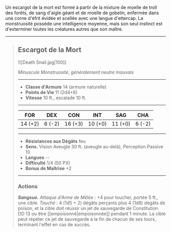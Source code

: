 
Un escargot de la mort est formé à partir de la mixture de moelle de troll des forêts, de sang d'aigle géant et de moelle de gobelin, enfermée dans une corne d'éfrit évidée et scellée avec une langue d'ettercap. La monstruosité possède une intelligence moyenne, mais son seul instinct est d'exterminer toutes les créatures autres que son maître.

___
>## Escargot de la Mort
>
>![[Death Snail.jpg|100]]
>
>*Minuscule Monstruosité, généralement neutre mauvais*
>
>___
>- **Classe d'Armure** 14 (armure naturelle)
>- **Points de Vie** 11 (2d4+6)
>- **Vitesse** 10 ft., escalade 10 ft.
>___
>|FOR|DEX|CON|INT|SAG|CHA|
>|:---:|:---:|:---:|:---:|:---:|:---:|
>|14 (+2)|6 (-2)|16 (+3)|10 (+0)|11 (+0)|6 (-2)|
>
>___
>- **Résistances aux Dégâts** feu
>- **Sens.** Vision Aveugle 30 ft. (aveugle au-delà), Perception Passive 10
>- **Langues** --
>- **Difficulté** 1/4 (50 PX)
>- **Bonus de Maîtrise** +2
>___
>### Actions
>***Sangsue.*** *Attaque d'Arme de Mêlée :* +4 pour toucher, portée 5 ft., une cible. *Touché :* 4 (1d5 + 2) dégâts perçants plus 4 (1d8) dégâts de poison, et la cible doit réussir un jet de sauvegarde de Constitution DD 13 ou être [[empoisonné|empoisonnée]] pendant 1 minute. La cible peut répéter ce jet de sauvegarde à la fin de chacun de ses tours, terminant l'effet en cas de succès.